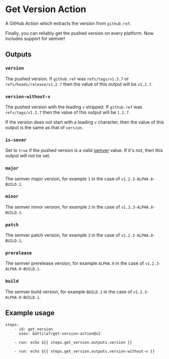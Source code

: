 # Get Version Action

A GitHub Action which extracts the version from `github.ref`.

Finally, you can reliably get the pushed version on every platform. Now includes support for semver!

## Outputs

### `version`

The pushed version. If `github.ref` was `refs/tags/v1.2.7` or `refs/heads/release/v1.2.7` then the value of this output will be `v1.2.7`.

### `version-without-v`

The pushed version with the leading `v` stripped. If `github.ref` was `refs/tags/v1.2.7` then the value of this output will be `1.2.7`.

If the version does not start with a leading `v` character, then the value of this output is the same as that of `version`.

### `is-sever`

Set to `true` if the pushed version is a valid [semver](https://semver.org/) value. If it's not, then this output will not be set.

### `major`

The semver major version, for example `1` in the case of `v1.2.3-ALPHA.0-BUILD.1`.

### `minor`

The semver minor version, for example `2` in the case of `v1.2.3-ALPHA.0-BUILD.1`.

### `patch`

The semver patch version, for example `3` in the case of `v1.2.3-ALPHA.0-BUILD.1`.

### `prerelease`

The semver prerelease version, for example `ALPHA.0` in the case of `v1.2.3-ALPHA.0-BUILD.1`.

### `build`

The semver build version, for example `BUILD.1` in the case of `v1.2.3-ALPHA.0-BUILD.1`.

## Example usage

~~~~YML
steps:
    - id: get_version
      uses: battila7/get-version-action@v2

    - run: echo ${{ steps.get_version.outputs.version }}

    - run: echo ${{ steps.get_version.outputs.version-without-v }}
~~~~
